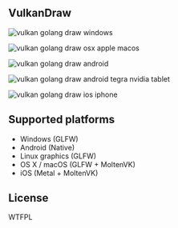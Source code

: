 ## VulkanDraw

![vulkan golang draw windows](http://dl.kc.vc/vulkan/screens/first-windows-vulkandraw.png)

![vulkan golang draw osx apple macos](http://dl.kc.vc/vulkan/screens/first-moltenvk-vulkandraw.png)

![vulkan golang draw android](http://dl.kc.vc/vulkan/screens/screen-android-vulkandraw.png)

![vulkan golang draw android tegra nvidia tablet](http://dl.kc.vc/vulkan/screens/first-android-vulkandraw.jpg)

![vulkan golang draw ios iphone](http://dl.kc.vc/vulkan/screens/first-ios-vulkandraw.jpg)

## Supported platforms

* Windows (GLFW)
* Android (Native)
* Linux graphics (GLFW)
* OS X / macOS (GLFW + MoltenVK)
* iOS (Metal + MoltenVK)

## License 

WTFPL
